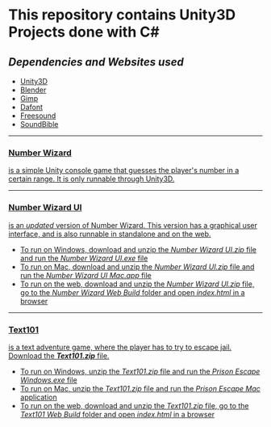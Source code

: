 <h1> This repository contains Unity3D Projects done with C# </h1>
<h2><i>Dependencies and Websites used</i></h2>
<ul>
	<li><a href="https://unity3d.com/get-unity/download">Unity3D</a></li>
	<li><a href="https://www.blender.org/">Blender</a></li>
	<li><a href="https://www.gimp.org/">Gimp</a></li>
	<li><a href="http://www.dafont.com/">Dafont</a></li>
	<li><a href="http://www.freesound.org/">Freesound</li>
	<li><a href="http://soundbible.com/">SoundBible</li>
</ul>
<hr>
<h3>Number Wizard</h3> <p>is a simple Unity console game that guesses the player's number in a certain range. It is only runnable through Unity3D.</p>
<hr>
<h3>Number Wizard UI</h3> <p>is an <i>updated</i> version of Number Wizard. This version has a graphical user interface, and is also runnable in standalone and on the web.</p>
<ul>
	<li>To run on Windows, download and unzip the <i>Number Wizard UI.zip</i> file and run the <i>Number Wizard UI.exe</i> file</li>
	<li>To run on Mac, download and unzip the <i>Number Wizard UI.zip</i> file and run the <i>Number Wizard UI Mac.app</i> file</li>
	<li>To run on the web, download and unzip the <i>Number Wizard UI.zip</i> file, go to the <i>Number Wizard Web Build</i> folder and open <i>index.html</i> in a browser</li>
</ul>
<hr>
<h3>Text101</h3> <p>is a text adventure game, where the player has to try to escape jail. Download the <strong><i>Text101.zip</i></strong> file.</p>
<ul>
	<li>To run on Windows, unzip the <i>Text101.zip</i> file and run the <i>Prison Escape Windows.exe</i> file</li>
	<li>To run on Mac, unzip the <i>Text101.zip</i> file and run the <i>Prison Escape Mac</i> application</li>
	<li>To run on the web, download and unzip the <i>Text101.zip</i> file, go to the <i>Text101 Web Build</i> folder and open <i>index.html</i> in a browser</li>
</ul>